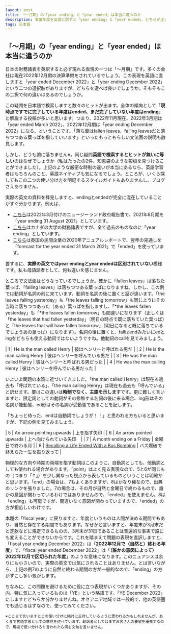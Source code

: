 ```yaml
---
layout: post
title: 「～月期」の「year ending」と「year ended」は本当に違うのか
description: 事業年度を英語に訳すと「year ending」と「year ended」、どちらが正しい？　そもそも違いはあるのか？
tags: 日本語
---
```


## 「～月期」の「year ending」と「year ended」は本当に違うのか

日本の財務諸表を英訳すると必ず現れる表現の一つは「～月期」です。多くの会社は現在2022年12月期の決算準備をされているでしょう。この表現を英語に直しますと「year ended December 2022」と「year ending December 2022」という二つの選択肢がありますが、どちらを選べば良いでしょうか。そもそもこの二択で何の違いはあるのでしょうか。

この疑問を日本語で検索しますと数々のヒットが出ます。全体の傾向として「**現時点ですでに完了している年度はended、まだ完了していない年度はending**」と解説する投稿が多いと思います。つまり、2022年11月現在、2022年3月期は「year ended March 2022」、2022年12月期は「year ending December 2022」になる、ということです。「落ち葉はfallen leaves、falling leavesだと落ちつつある葉っぱを指していいます」といったもっともらしい文法面の説明も散見します。

しかし、どうも腑に落ちません※。同じ疑問**英語で検索するとヒットが無いに等しい**のはなぜでしょうか（私はたったの2件、知恵袋のような投稿を見つけることができました）。上記のような厳密な時制の違いが本当にあるなら、英語学習者はもちろんのこと、英語ネイティブも気になるでしょう。ところが、いくら探してもこの二つの使い分け方を明記するスタイルガイドもありませんし、ブログさえありません。

実際の英文の資料を拝見しますと、endingとendedが完全に混在していることがすぐ分かります。例えば、

- [こちら](https://www.parliament.nz/en/pb/papers-presented/current-papers/document/PAP_121064/otago-fish-and-game-council-report-for-the-year-ending)は2022年3月付けのニュージーランド政府報告書で、2021年8月期を「year ending 31 August 2021」としています。
- [こちら](https://sites.ontariotechu.ca/finance/planning-reporting/financial-statements/index.php)はカナダの大学の財務諸表ですが、全て過去のものなのに「year ending」としています。
- [こちら](https://www.investegate.co.uk/appreciate-group-plc/rns/full-year-results/202008120700048918V/)は英国の民間企業の2020年アニュアルレポートで、翌年の見通しを「forecast for the year ended 31 March 2021」で「ended」を使っています。

要するに、**実際の英文ではyear endingとyear endedは区別されていない**模様です。私も母語話者として、何も違いを感じません。

ところで文法面はどうなっているでしょうか。確かに「fallen leaves」は落ちた葉っぱ、「falling leaves」は落ちつつある葉っぱになりますね。しかし、この例では動詞が名詞の前に来ています。動詞を名詞の後に置くと話が違います。「the leaves falling yesterday」も「the leaves falling tomorrow」も同じようにその当時に落ちつつあった（ある）葉っぱを指しますし、「\*the leaves fallen yesterday」も「\*the leaves fallen tomorrow」も間違いになります（正しくは「the leaves that had fallen yesterday」（明日の時点で既に落ちていた葉っぱ）と「the leaves that will have fallen tomorrow」（明日になると既に落ちているでしょうあの葉っぱ）になります）。名詞の後に置くと、fallはendみたいにedとingをどちらも使える動詞ではないようですね。他動詞のcallを見てみましょう。

| 1 | He is the man called Henry | 彼はヘンリーと呼ばれる男だ |
| 2 | He is the man calling Henry | 彼はヘンリーを呼んでいる男だ |
| 3 | He was the man called Henry | 彼はヘンリーと呼ばれる男だった |
| 4 | He was the man calling Henry | 彼はヘンリーを呼んでいる男だった |

いよいよ問題の本質に近づいてきました。「the man called Henry」は現在も過去も「呼ばれている」、「the man calling Henry」は現在も過去も「呼んでいる」と訳せます。要はこの違いは**時制でなく、主語を示します**です。更に難しく言いますと、限定詞としての動詞がその修飾する名詞の後に来る場合、ing形はその名詞が能動態、ed形はその名詞が受動態であることを記します。

「ちょっと待った、endは自動詞でしょうが！！」と思われる方もいると思いますが、下記の例を見てみましょう。

| 5 | An arrow pointing upwards | 上を指す矢印 |
| 6 | An arrow pointed upwards | 上へ向けられている矢印　|
| 7 | A month ending on a Friday | 金曜日で終わる月 |
| 8 | [Recalling a Life Ended With a Bus Bombing](https://www.nytimes.com/1996/02/28/nyregion/recalling-a-life-ended-with-a-bus-bombing.html) | バス爆破で終えらた一生を振り返って |

物理的な方向や時期の両端を指す動詞はこのように、自動詞としても、他動詞としても使われる場合があります。「point」はよく見る表現なので、5と6が同じもの（つまり「↑」）を少し異なった視点から表しているものということは明確かと思います。「end」の場合は、7もよくありますが、8はかなり稀なので、出典のリンクを張りました。7の場合は、その月が自然と金曜日で終わるもので、誰かの意図が関わっているわけではありませんので、「ended」を使えません。8は「ending」も可能ですが、間違いなく意図が関わっていますので、「ended」の方が相応しいわけです。

本題の「fiscal year」に戻りますと、年度というものは人間が決める期間でもあり、自然と存在する期間でもあります。なぜかと言いますと、年度末が3月末だと定款などに規定できるものの、3月末が31日であることは普遍的な事実で誰にも変えることができないからです。これを踏まえて問題の表現を直訳しますと、「fiscal year ending December 2022」は「**2022年12月で（自然と）終わる年度**」で、「fiscal year ended December 2022」は「**（誰かの意図によって）2022年12月で区切られた年度**」のような意味になります。このニュアンスは余りにも小さいので、実際の英文では気にされることはありません。とは言いながら、上記の例7のように自然と終わる期間の方が一般的なので、「ending」の方がすこし多い気がします。

ちなみに、この問題を避けるために役に立つ表現がいくつかありますが、その内、特に気に入っているものは「YE」という略語です。「YE December 2022」にしますとどちらか分かりませんね。オセアニア地域では一般的で、他の英語圏でも通じるはずなので、使ってみてください。

<small>※ここまで言いますとこの使い分けに絶対に反対しているように思われるかもしれませんが、あくまで言語学者としての意見を述べています。翻訳者としてはまずお客さんの要望を優先するので、現場で使い分けろと言われたら何も文句を言いません。</small>
